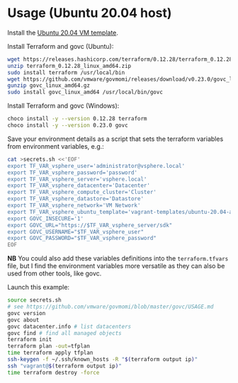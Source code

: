 # Usage (Ubuntu 20.04 host)

Install the [Ubuntu 20.04 VM template](https://github.com/rgl/ubuntu-vagrant).

Install Terraform and govc (Ubuntu):

```bash
wget https://releases.hashicorp.com/terraform/0.12.28/terraform_0.12.28_linux_amd64.zip
unzip terraform_0.12.28_linux_amd64.zip
sudo install terraform /usr/local/bin
wget https://github.com/vmware/govmomi/releases/download/v0.23.0/govc_linux_amd64.gz
gunzip govc_linux_amd64.gz
sudo install govc_linux_amd64 /usr/local/bin/govc
```

Install Terraform and govc (Windows):

```bash
choco install -y --version 0.12.28 terraform
choco install -y --version 0.23.0 govc
```

Save your environment details as a script that sets the terraform variables from environment variables, e.g.:

```bash
cat >secrets.sh <<'EOF'
export TF_VAR_vsphere_user='administrator@vsphere.local'
export TF_VAR_vsphere_password='password'
export TF_VAR_vsphere_server='vsphere.local'
export TF_VAR_vsphere_datacenter='Datacenter'
export TF_VAR_vsphere_compute_cluster='Cluster'
export TF_VAR_vsphere_datastore='Datastore'
export TF_VAR_vsphere_network='VM Network'
export TF_VAR_vsphere_ubuntu_template='vagrant-templates/ubuntu-20.04-amd64-vsphere'
export GOVC_INSECURE='1'
export GOVC_URL="https://$TF_VAR_vsphere_server/sdk"
export GOVC_USERNAME="$TF_VAR_vsphere_user"
export GOVC_PASSWORD="$TF_VAR_vsphere_password"
EOF
```

**NB** You could also add these variables definitions into the `terraform.tfvars` file, but I find the environment variables more versatile as they can also be used from other tools, like govc.

Launch this example:

```bash
source secrets.sh
# see https://github.com/vmware/govmomi/blob/master/govc/USAGE.md
govc version
govc about
govc datacenter.info # list datacenters
govc find # find all managed objects
terraform init
terraform plan -out=tfplan
time terraform apply tfplan
ssh-keygen -f ~/.ssh/known_hosts -R "$(terraform output ip)"
ssh "vagrant@$(terraform output ip)"
time terraform destroy -force
```
